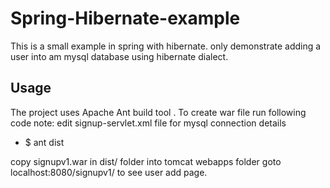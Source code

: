 # Spring-Hibernate-example

This is a small example in spring with hibernate. only demonstrate adding a user into am mysql database using hibernate dialect.
## Usage

The project uses Apache Ant build tool . To create war file run following code
note: edit signup-servlet.xml file for mysql connection details

* $ ant dist 

copy signupv1.war in dist/ folder into tomcat webapps folder
goto localhost:8080/signupv1/ to see user add page.
